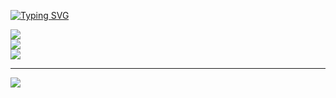 [![Typing SVG](https://readme-typing-svg.herokuapp.com/?color=ff91a4&size=35&center=true&center=true&width=1000%lines=HELLO,+MY+NAME+is+Samuel+Santos;I'm+16+years+old;I+from+Brazil;Be+Welcome!+:%29)](https://git.io/typing-svg)

![](https://github-readme-stats.vercel.app/api?username=b4ian0&theme=dracula&hide_border=false&include_all_commits=false&count_private=false)<br/>
![](https://github-readme-streak-stats.herokuapp.com/?user=b4ian0&theme=dracula&hide_border=false)<br/>
![](https://github-readme-stats.vercel.app/api/top-langs/?username=b4ian0&theme=dracula&hide_border=false&include_all_commits=false&count_private=false&layout=compact)

---
[![](https://visitcount.itsvg.in/api?id=b4ian0&icon=2&color=12)](https://visitcount.itsvg.in)

<!-- Proudly created with GPRM ( https://gprm.itsvg.in ) -->
